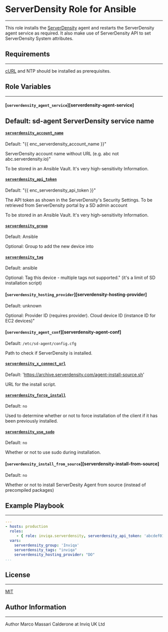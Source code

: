 # ServerDensity Role for Ansible
------------
This role installs the [ServerDensity][serverdensity] agent and restarts the ServerDensity agent service as required.
It also make use of ServerDensity API to set ServerDensity System attributes.

## Requirements
------------
[cURL][curl] and NTP should be installed as prerequisites.

## Role Variables
----
#### [`serverdensity_agent_service`][serverdensity-agent-service]
Default: sd-agent
ServerDensity service name
--------
#### [`serverdensity_account_name`][serverdensity-account-name]
Default: "{{ enc_serverdensity_account_name }}"

ServerDensity account name without URL (e.g. abc not abc.serverdensity.io)"

To be stored in an Ansible Vault. It's very high-sensitivity Information.

#### [`serverdensity_api_token`][serverdensity-api-token]
Default: "{{ enc_serverdensity_api_token }}"

The API token as shown in the ServerDensity's Security Settings.
To be retrieved from ServerDensity portal by a SD admin account

To be stored in an Ansible Vault. It's very high-sensitivity Information.

#### [`serverdensity_group`][serverdensity-group]
Default: Ansible

Optional: Group to add the new device into

#### [`serverdensity_tag`][serverdensity-tag]
Default: ansible

Optional: Tag this device - multiple tags not supported." (it's a limit of SD installation script)

#### [`serverdensity_hosting_provider`][serverdensity-hosting-provider]
Default: unknown

Optional: Provider ID (requires provider). Cloud device ID (instance ID for EC2 devices)"

#### [`serverdensity_agent_conf`][serverdensity-agent-conf]
Default: `/etc/sd-agent/config.cfg`

Path to check if ServerDensity is installed.

#### [`serverdensity_x_connect_url`][serverdensity-x-connect-url]
Default: 'https://archive.serverdensity.com/agent-install-source.sh'

URL for the install script.

#### [`serverdensity_force_install`][serverdensity-force-install]
Default: `no`

Used to determine whether or not to force installation of the client if it has been previously installed.

#### [`serverdensity_use_sudo`][serverdensity-use-sudo]
Default: `no`

Whether or not to use sudo during installation.

#### [`serverdensity_install_from_source`][serverdensity-install-from-source]
Default: `no`

Whether or not to install ServerDesity Agent from source (instead of precompiled packages)


## Example Playbook
----------------

```YAML
---
- hosts: production
  roles:
     - { role: inviqa.serverdensity, serverdensity_api_token: 'abcdef012234343' }
  vars:
    serverdensity_group: 'Inviqa'
    serverdensity_tags: "inviqa"
    serverdensity_hosting_provider: "DO"
...
```
## License
-------

[MIT][licence]

## Author Information
------------------
Author Marco Massari Calderone at Inviq UK Ltd

[github]: https://github.com/inviqa/ansible-serverdensity "Github location of this role"
[curl]: https://galaxy.ansible.com/list#/roles/4384
[serverdensity]: https://serverdensity.com "ServerDensity website"
[serverdensity-account-name]: https://github.com/inviqa/ansible-serverdensity/blob/master/defaults/main.yml#L4 "Link to variable on master"
[serverdensity-api-token]: https://github.com/inviqa/ansible-serverdensity/blob/master/defaults/main.yml#L12 "Link to variable on master"
[serverdensity-x-connect-url]: https://github.com/inviqa/ansible-serverdensity/blob/master/defaults/main.yml#L6 "Link to variable on master"
[serverdensity-group]: https://github.com/inviqa/ansible-serverdensity/blob/master/defaults/main.yml#L8 "Link to variable on master"
[serverdensity-group]: https://github.com/inviqa/ansible-serverdensity/blob/master/defaults/main.yml#L8 "Link to variable on master"
[serverdensity-tag]: https://github.com/inviqa/ansible-serverdensity/blob/master/defaults/main.yml#L9 "Link to variable on master"
[serverdensity-use-sudo]: https://github.com/inviqa/ansible-serverdensity/blob/master/defaults/main.yml#L10 "Link to variable on master"
[serverdensity-directory]: https://github.com/inviqa/ansible-serverdensity/blob/master/defaults/main.yml#L11 "Link to variable on master"
[serverdensity-force-install]: https://github.com/inviqa/ansible-serverdensity/blob/master/defaults/main.yml#L12 "Link to variable on master"


[licence]: https://raw.githubusercontent.com/inviqa/ansible-serverdensity/master/LICENSE
